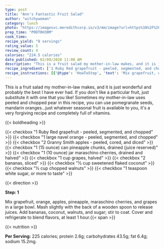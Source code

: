```yaml
---
type: post
title: "Ann's Fantastic Fruit Salad"
author: "witchywoman"
category: lunch
photo: "https://imagesvc.meredithcorp.io/v3/mm/image?url=https%3A%2F%2Fimages.media-allrecipes.com%2Fuserphotos%2F871215.jpg"
prep_time: "P0DT0H30M"
cook_time: 
recipe_yield: "8 servings"
rating_value: 5
review_count: 4
calories: "224.5 calories"
date_published: 02/09/2020 11:00 AM
description: "This is a fruit salad my mother-in-law makes, and it is just wonderful and probably the best I have ever had. If you don't like a particular fruit, just substitute it with one that you like! Sometimes my mother-in-law uses peeled and chopped pear in this recipe, you can use pomegranate seeds, mandarin oranges...just whatever seasonal fruit is available to you, it's a very forgiving recipe and completely full of vitamins."
recipe_ingredient: ['1 Ruby Red grapefruit - peeled, segmented, and chopped', '1 large navel orange - peeled, segmented, and chopped', '2 Granny Smith apples - peeled, cored, and diced', '1 (15 ounce) can pineapple chunks, drained (juice reserved)', '1 (10 ounce) jar maraschino cherries, drained and halved', '1 cup grapes, halved', '2 bananas, sliced', '½ cup sweetened flaked coconut', '½ cup chopped walnuts', '1 teaspoon white sugar, or more to taste']
recipe_instructions: [{'@type': 'HowToStep', 'text': 'Mix grapefruit, orange, apples, pineapple, maraschino cherries, and grapes in a large bowl. Mash slightly with the back of a wooden spoon to release juices. Add bananas, coconut, walnuts, and sugar; stir to coat. Cover and refrigerate to blend flavors, at least 1 hour.\n'}]
---
```


This is a fruit salad my mother-in-law makes, and it is just wonderful and probably the best I have ever had. If you don't like a particular fruit, just substitute it with one that you like! Sometimes my mother-in-law uses peeled and chopped pear in this recipe, you can use pomegranate seeds, mandarin oranges...just whatever seasonal fruit is available to you, it's a very forgiving recipe and completely full of vitamins. 

{{< boldheading >}}

{{< checkbox "1  Ruby Red grapefruit - peeled, segmented, and chopped" >}}
{{< checkbox "1 large navel orange - peeled, segmented, and chopped" >}}
{{< checkbox "2  Granny Smith apples - peeled, cored, and diced" >}}
{{< checkbox "1 (15 ounce) can pineapple chunks, drained (juice reserved)" >}}
{{< checkbox "1 (10 ounce) jar maraschino cherries, drained and halved" >}}
{{< checkbox "1 cup grapes, halved" >}}
{{< checkbox "2  bananas, sliced" >}}
{{< checkbox "½ cup sweetened flaked coconut" >}}
{{< checkbox "½ cup chopped walnuts" >}}
{{< checkbox "1 teaspoon white sugar, or more to taste" >}}


{{< direction >}}

**Step: 1**

Mix grapefruit, orange, apples, pineapple, maraschino cherries, and grapes in a large bowl. Mash slightly with the back of a wooden spoon to release juices. Add bananas, coconut, walnuts, and sugar; stir to coat. Cover and refrigerate to blend flavors, at least 1 hour.{{< span >}}

{{< nutrition >}}

**Per Serving:** 225 calories; protein 2.6g; carbohydrates 43.5g; fat 6.4g; sodium 15.2mg.